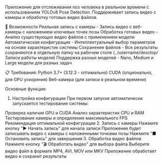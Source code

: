 Приложение для отслеживания поз человека в реальном времени с использованием YOLOv8 Pose Detection. Поддерживает запись видео с камеры и обработку готовых видео файлов.

🌟 Возможности
Реальная запись с камеры - Запись видео с веб-камеры с наложением ключевых точек позы
Обработка готовых видео - Анализ существующих видео файлов с применением модели
Автоматическая конфигурация - Интеллектуальный выбор параметров на основе характеристик системы
Cохранение файлов - Все результаты сохраняются в отдельную папку на рабочем столе
  (../username/desctop/Записи работы модели)
Поддержка разных моделей - Nano, Medium и Large модели для разных задач


📋 Требования:
Python 3.7+ (3.12.3 - оптимально)
CUDA (опционально, для GPU ускорения)
Веб-камера (для записи в реальном времени)

Основные функции:
1. Настройка конфигурации
При первом запуске автоматически запускается тестирование системы:

Проверка наличия GPU и CUDA
Анализ характеристик CPU и RAM
Тестирование камеры и определение максимального FPS
Рекомендация оптимальной конфигурации
2. Запись с камеры
Нажмите кнопку "▶ Начать запись" для начала записи
Приложение будет записывать видео с камеры с наложенными точками позы
Нажмите "■ Остановить запись" для завершения
3. Обработка видео файлов
Нажмите кнопку "🎬 Обработать видео" для выбора файла
Выберите видео файл в формате MP4, AVI, MOV или MKV
Приложение обработает видео и сохранит результаты
